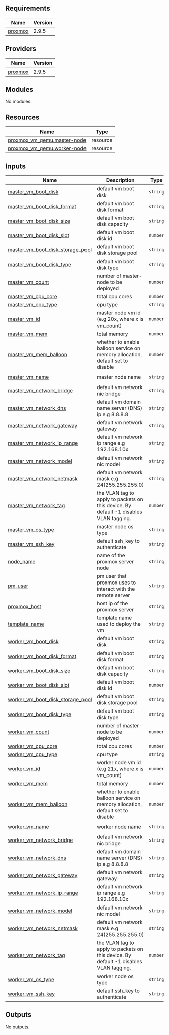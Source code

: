 ## Requirements

| Name | Version |
|------|---------|
| <a name="requirement_proxmox"></a> [proxmox](#requirement\_proxmox) | 2.9.5 |

## Providers

| Name | Version |
|------|---------|
| <a name="provider_proxmox"></a> [proxmox](#provider\_proxmox) | 2.9.5 |

## Modules

No modules.

## Resources

| Name | Type |
|------|------|
| [proxmox_vm_qemu.master-node](https://registry.terraform.io/providers/telmate/proxmox/2.9.5/docs/resources/vm_qemu) | resource |
| [proxmox_vm_qemu.worker-node](https://registry.terraform.io/providers/telmate/proxmox/2.9.5/docs/resources/vm_qemu) | resource |

## Inputs

| Name | Description | Type | Default | Required |
|------|-------------|------|---------|:--------:|
| <a name="input_master_vm_boot_disk"></a> [master\_vm\_boot\_disk](#input\_master\_vm\_boot\_disk) | default vm boot disk | `string` | `"scsi0"` | no |
| <a name="input_master_vm_boot_disk_format"></a> [master\_vm\_boot\_disk\_format](#input\_master\_vm\_boot\_disk\_format) | default vm boot disk format | `string` | `"raw"` | no |
| <a name="input_master_vm_boot_disk_size"></a> [master\_vm\_boot\_disk\_size](#input\_master\_vm\_boot\_disk\_size) | default vm boot disk capacity | `string` | `"10G"` | no |
| <a name="input_master_vm_boot_disk_slot"></a> [master\_vm\_boot\_disk\_slot](#input\_master\_vm\_boot\_disk\_slot) | default vm boot disk id | `number` | `0` | no |
| <a name="input_master_vm_boot_disk_storage_pool"></a> [master\_vm\_boot\_disk\_storage\_pool](#input\_master\_vm\_boot\_disk\_storage\_pool) | default vm boot disk storage pool | `string` | `"local-lvm"` | no |
| <a name="input_master_vm_boot_disk_type"></a> [master\_vm\_boot\_disk\_type](#input\_master\_vm\_boot\_disk\_type) | default vm boot disk type | `string` | `"scsi"` | no |
| <a name="input_master_vm_count"></a> [master\_vm\_count](#input\_master\_vm\_count) | number of master-node to be deployed | `number` | `1` | no |
| <a name="input_master_vm_cpu_core"></a> [master\_vm\_cpu\_core](#input\_master\_vm\_cpu\_core) | total cpu cores | `number` | `2` | no |
| <a name="input_master_vm_cpu_type"></a> [master\_vm\_cpu\_type](#input\_master\_vm\_cpu\_type) | cpu type | `string` | `"host"` | no |
| <a name="input_master_vm_id"></a> [master\_vm\_id](#input\_master\_vm\_id) | master node vm id (e.g 20x, where x is vm\_count) | `number` | `20` | no |
| <a name="input_master_vm_mem"></a> [master\_vm\_mem](#input\_master\_vm\_mem) | total memory | `number` | `2048` | no |
| <a name="input_master_vm_mem_balloon"></a> [master\_vm\_mem\_balloon](#input\_master\_vm\_mem\_balloon) | whether to enable balloon service on memory allocation, default set to disable | `number` | `0` | no |
| <a name="input_master_vm_name"></a> [master\_vm\_name](#input\_master\_vm\_name) | master node name | `string` | `"ubuntu-server"` | no |
| <a name="input_master_vm_network_bridge"></a> [master\_vm\_network\_bridge](#input\_master\_vm\_network\_bridge) | default vm network nic bridge | `string` | `"vmbr0"` | no |
| <a name="input_master_vm_network_dns"></a> [master\_vm\_network\_dns](#input\_master\_vm\_network\_dns) | default vm domain name server (DNS) ip e.g 8.8.8.8 | `string` | `"8.8.8.8"` | no |
| <a name="input_master_vm_network_gateway"></a> [master\_vm\_network\_gateway](#input\_master\_vm\_network\_gateway) | default vm network gateway | `string` | `"192.168.1.1"` | no |
| <a name="input_master_vm_network_ip_range"></a> [master\_vm\_network\_ip\_range](#input\_master\_vm\_network\_ip\_range) | default vm network ip range e.g 192.168.10x | `string` | `"192.168.10"` | no |
| <a name="input_master_vm_network_model"></a> [master\_vm\_network\_model](#input\_master\_vm\_network\_model) | default vm network nic model | `string` | `"virtio"` | no |
| <a name="input_master_vm_network_netmask"></a> [master\_vm\_network\_netmask](#input\_master\_vm\_network\_netmask) | default vm network mask e.g 24(255.255.255.0) | `string` | `24` | no |
| <a name="input_master_vm_network_tag"></a> [master\_vm\_network\_tag](#input\_master\_vm\_network\_tag) | the VLAN tag to apply to packets on this device. By default -1 disables VLAN tagging. | `number` | `-1` | no |
| <a name="input_master_vm_os_type"></a> [master\_vm\_os\_type](#input\_master\_vm\_os\_type) | master node os type | `string` | `"cloud-init"` | no |
| <a name="input_master_vm_ssh_key"></a> [master\_vm\_ssh\_key](#input\_master\_vm\_ssh\_key) | default ssh\_key to authenticate | `string` | `""` | no |
| <a name="input_node_name"></a> [node\_name](#input\_node\_name) | name of the proxmox server node | `string` | `"pve"` | no |
| <a name="input_pm_user"></a> [pm\_user](#input\_pm\_user) | pm user that proxmox uses to interact with the remote server | `string` | `"terraform-prov"` | no |
| <a name="input_proxmox_host"></a> [proxmox\_host](#input\_proxmox\_host) | host ip of the proxmox server | `string` | `"10.10.10.10"` | no |
| <a name="input_template_name"></a> [template\_name](#input\_template\_name) | template name used to deploy the vm | `string` | `"ubuntu-2204-cloudinit-template"` | no |
| <a name="input_worker_vm_boot_disk"></a> [worker\_vm\_boot\_disk](#input\_worker\_vm\_boot\_disk) | default vm boot disk | `string` | `"scsi0"` | no |
| <a name="input_worker_vm_boot_disk_format"></a> [worker\_vm\_boot\_disk\_format](#input\_worker\_vm\_boot\_disk\_format) | default vm boot disk format | `string` | `"raw"` | no |
| <a name="input_worker_vm_boot_disk_size"></a> [worker\_vm\_boot\_disk\_size](#input\_worker\_vm\_boot\_disk\_size) | default vm boot disk capacity | `string` | `"10G"` | no |
| <a name="input_worker_vm_boot_disk_slot"></a> [worker\_vm\_boot\_disk\_slot](#input\_worker\_vm\_boot\_disk\_slot) | default vm boot disk id | `number` | `0` | no |
| <a name="input_worker_vm_boot_disk_storage_pool"></a> [worker\_vm\_boot\_disk\_storage\_pool](#input\_worker\_vm\_boot\_disk\_storage\_pool) | default vm boot disk storage pool | `string` | `"local-lvm"` | no |
| <a name="input_worker_vm_boot_disk_type"></a> [worker\_vm\_boot\_disk\_type](#input\_worker\_vm\_boot\_disk\_type) | default vm boot disk type | `string` | `"scsi"` | no |
| <a name="input_worker_vm_count"></a> [worker\_vm\_count](#input\_worker\_vm\_count) | number of master-node to be deployed | `number` | `1` | no |
| <a name="input_worker_vm_cpu_core"></a> [worker\_vm\_cpu\_core](#input\_worker\_vm\_cpu\_core) | total cpu cores | `number` | `2` | no |
| <a name="input_worker_vm_cpu_type"></a> [worker\_vm\_cpu\_type](#input\_worker\_vm\_cpu\_type) | cpu type | `string` | `"host"` | no |
| <a name="input_worker_vm_id"></a> [worker\_vm\_id](#input\_worker\_vm\_id) | worker node vm id (e.g 21x, where x is vm\_count) | `number` | `21` | no |
| <a name="input_worker_vm_mem"></a> [worker\_vm\_mem](#input\_worker\_vm\_mem) | total memory | `number` | `2048` | no |
| <a name="input_worker_vm_mem_balloon"></a> [worker\_vm\_mem\_balloon](#input\_worker\_vm\_mem\_balloon) | whether to enable balloon service on memory allocation, default set to disable | `number` | `0` | no |
| <a name="input_worker_vm_name"></a> [worker\_vm\_name](#input\_worker\_vm\_name) | worker node name | `string` | `"ubuntu-server"` | no |
| <a name="input_worker_vm_network_bridge"></a> [worker\_vm\_network\_bridge](#input\_worker\_vm\_network\_bridge) | default vm network nic bridge | `string` | `"vmbr0"` | no |
| <a name="input_worker_vm_network_dns"></a> [worker\_vm\_network\_dns](#input\_worker\_vm\_network\_dns) | default vm domain name server (DNS) ip e.g 8.8.8.8 | `string` | `"8.8.8.8"` | no |
| <a name="input_worker_vm_network_gateway"></a> [worker\_vm\_network\_gateway](#input\_worker\_vm\_network\_gateway) | default vm network gateway | `string` | `"192.168.1.1"` | no |
| <a name="input_worker_vm_network_ip_range"></a> [worker\_vm\_network\_ip\_range](#input\_worker\_vm\_network\_ip\_range) | default vm network ip range e.g 192.168.10x | `string` | `"192.168.10"` | no |
| <a name="input_worker_vm_network_model"></a> [worker\_vm\_network\_model](#input\_worker\_vm\_network\_model) | default vm network nic model | `string` | `"virtio"` | no |
| <a name="input_worker_vm_network_netmask"></a> [worker\_vm\_network\_netmask](#input\_worker\_vm\_network\_netmask) | default vm network mask e.g 24(255.255.255.0) | `string` | `24` | no |
| <a name="input_worker_vm_network_tag"></a> [worker\_vm\_network\_tag](#input\_worker\_vm\_network\_tag) | the VLAN tag to apply to packets on this device. By default -1 disables VLAN tagging. | `number` | `-1` | no |
| <a name="input_worker_vm_os_type"></a> [worker\_vm\_os\_type](#input\_worker\_vm\_os\_type) | worker node os type | `string` | `"cloud-init"` | no |
| <a name="input_worker_vm_ssh_key"></a> [worker\_vm\_ssh\_key](#input\_worker\_vm\_ssh\_key) | default ssh\_key to authenticate | `string` | `""` | no |

## Outputs

No outputs.
